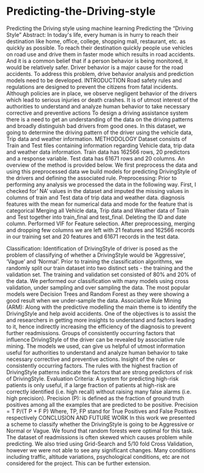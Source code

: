 # Predicting-the-Driving-style
Predicting the Driving style using machine learning
Predicting the “Driving Style”
Abstract: In today's life, every human is in hurry to reach their destination like home, office, college, shopping mall, restaurant, etc. as quickly as possible. To reach their destination quickly people use vehicles on road use and drive them in faster mode which results in road accidents. And it is a common belief that if a person behavior is being monitored, it would be relatively safer. Driver behavior is a major cause for the road accidents. To address this problem, drive behavior analysis and prediction models need to be developed.
INTRODUCTION
Road safety rules and regulations are designed to prevent the citizens from fatal incidents. Although policies are in place, we observe negligent behavior of the drivers which lead to serious injuries or death crashes. It is of utmost interest of the authorities to understand and analyze human behavior to take necessary corrective and preventive actions
To design a driving assistance system there is a need to get an understanding of the data on the driving patterns and broadly distinguish bad drivers from good ones. In this dataset, we going to determine the driving pattern of the driver using the vehicle data, Trip data and weather information. 
METHODOLOGY
Dataset consists of Train and Test files containing information regarding Vehicle data, trip data and weather data information. Train data has 162566 rows, 20 predictors and a response variable. Test data has 61671 rows and 20 columns.
 An overview of the method is provided below. We first preprocess the data and using this preprocessed data we build models for predicting DrivingStyle of the drivers and defining the associated rule.
Preprocessing: Prior to performing any analysis we processed the data in the following way. 
First, I checked for’ NA’ values in the dataset and imputed the missing values in columns of train and Test data of trip data and weather data. diagnosis features with the mean for numerical data and mode for the feature that is categorical
Merging all Vehicle data, Trip data and Weather data of Train and Test together into train_final and test_final. Deleting the ID and date column. Performed VIF for Feature selection. After preprocessing, merging and dropping few columns we are left with 21 features and 162566 records in our training set and 20 features and 61671 records in the test data.


Classification: Identification of DrivingStyle of driver is posed as the problem of classifying of whether a DrivingStyle would be ‘Aggressive’, ‘Vague’ and ‘Normal’. Prior to training the classification algorithms, we randomly split our train dataset into two distinct sets - the training and the validation set. The training and validation set consisted of 80% and 20% of the data. We performed our classification with many models using cross validation, under sampling and over sampling the data. The most popular models were Decision Trees and Random Forest as they were showing a good result when we under-sample the data.
Associative Rule Mining (ARM): Along with the predictive modelling the main theme is to identify the DrivingStyle and help avoid accidents. One of the objectives is to assist the and researchers in getting more insights to understand and factors leading to it, hence indirectly increasing the efficiency of the diagnosis to prevent further readmissions. Groups of consistently occurring factors that influence DrivingStyle of the driver can be revealed by associative rule mining. The models we used, can give us helpful of utmost information useful for authorities to understand and analyze human behavior to take necessary corrective and preventive actions. Insight of the rules or consistently occurring factors. The rules with the highest fraction of DrivingStyle patterns indicate the factors that are strong predictors of risk of DrivingStyle.
Evaluation Criteria: A system for predicting high-risk patients is only useful, if a large fraction of patients at high-risk are correctly identified (i.e. high recall) without raising many false alarms (i.e. high precision). 
Precision (P): is defined as the fraction of ground truth positives among all the examples that are predicted to be positive.	 Precision = T P/(T P + F P)
Where, TP, FP stand for True Positives and False Positives respectively
				CONCLUSION AND FUTURE WORK
In this work we presented a scheme to classify whether the DrivingStyle is going to be Aggressive or Normal or Vague. We found that random forests were optimal for this task. The dataset of readmissions is often skewed which causes problem while predicting. We also tried using Grid-Search and 5/10 fold Cross Validation, however we were not able to see any significant changes. Many conditions including traffic, altitude variations, psychological conditions, etc are not considered for the project. This can be further extension.
